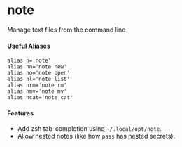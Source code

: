 # note

Manage text files from the command line

#### Useful Aliases

```
alias n='note'
alias nn='note new'
alias no='note open'
alias nl='note list'
alias nrm='note rm'
alias nmv='note mv'
alias ncat='note cat'
```

#### Features

* Add zsh tab-completion using `~/.local/opt/note`.
* Allow nested notes (like how `pass` has nested secrets).
